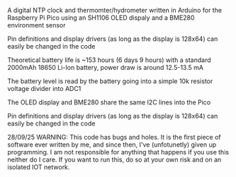 A digital NTP clock and thermomter/hydrometer written in Arduino for the Raspberry Pi Pico using an SH1106 OLED dispaly and a BME280 environment sensor

Pin definitions and display drivers (as long as the display is 128x64) can easily be changed in the code

Theoretical battery life is ~153 hours (6 days 9 hours) with a standard 2000mAh 18650 Li-Ion battery, power draw is around 12.5-13.5 mA

The battery level is read by the battery going into a simple 10k resistor voltage divider into ADC1

The OLED display and BME280 share the same I2C lines into the Pico

Pin definitions and display drivers (as long as the display is 128x64) can easily be changed in the code

28/09/25 WARNING: This code has bugs and holes. It is the first piece of software ever written by me, and since then, I've (unfotunetly) given up programming. 
I am not responsible for anything that happens if you use this neither do I care.
If you want to run this, do so at your own risk and on an isolated IOT network.
